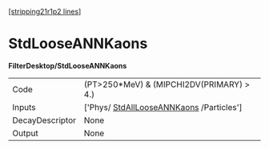 [[stripping21r1p2 lines]](./stripping21r1p2-index)

# StdLooseANNKaons

**FilterDesktop/StdLooseANNKaons**

|                 |                                                                                     |
|-----------------|-------------------------------------------------------------------------------------|
| Code            | (PT\>250\*MeV) & (MIPCHI2DV(PRIMARY) \> 4.)                                         |
| Inputs          | ['Phys/ [StdAllLooseANNKaons](./stripping21r1p2-stdalllooseannkaons) /Particles'] |
| DecayDescriptor | None                                                                                |
| Output          | None                                                                                |
